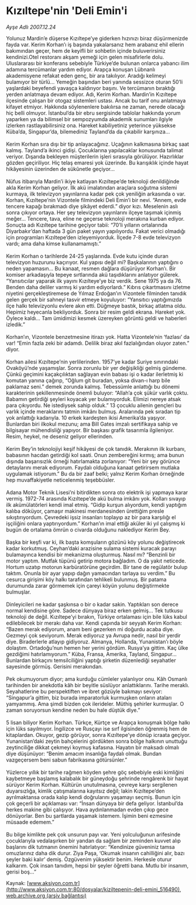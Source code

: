 # Kızıltepe'nin 'Deli Emin'i

*Ayşe Adlı 2007.12.24*

<div class="pNewsDetailMainContent" itemprop="articleBody">
 Yolunuz Mardin’e düşerse Kızıltepe’ye giderken hızınızı biraz düşürmenizde fayda var. Kerim Korhan’ı iş başında yakalarsanız hem arabanız ehil ellerin bakımından geçer, hem de keyifli bir sohbetin içinde buluverirsiniz kendinizi.Otel restoranı akşam yemeği için gelen misafirlerle dolu. Uluslararası bir konferans sebebiyle Türkiye’de bulunan onlarca yabancı ilim adamına tercümanlar yardım ediyor. Arapça konuşan Lübnanlı akademisyene refakat eden genç, bir ara takılıyor. Aradığı kelimeyi bulamıyor bir türlü… Yemeğin başından beri yanında sessizce oturan 50’li yaşlardaki beyefendi yavaşça kaldırıyor başını. Ve tercümanın bıraktığı yerden anlatmaya devam ediyor. Adı, Kerim Korhan. Mardin’in Kızıltepe ilçesinde çalışan bir otogaz sistemleri ustası. Ancak bu tarif onu anlatmaya kifayet etmiyor. Hakkında söylenenlere bakılırsa ne zaman, nerede olacağı hiç belli olmuyor. İstanbul’da bir ebru sergisinde tablolar hakkında yorum yaparken ya da bilimsel bir sempozyumda akademik sunumları ilgiyle izlerken rastlayabilirsiniz ona. Hareket kabiliyetiniz yeterince yüksekse Küba’da, Singapur’da, bilemediniz Tayland’da da çıkabilir karşınıza…
 <br/>
 <br/>
 Kerim Korhan sıra dışı bir tip anlayacağınız. Uçağının kalkmasına birkaç saat kalmış. Tayland’a ikinci gidişi. Çocuklarına yapılacaklar konusunda talimat veriyor. Dışarıda bekleyen müşterilerin işleri sırasıyla görülüyor. Hazırlıklar gözden geçiriliyor. Hiç telaş emaresi yok üzerinde. Bu karışıklık içinde hayat hikâyesinin üzerinden de sükûnetle geçiyor…
 <br/>
 <br/>
 Nüfus itibarıyla Mardin’i ikiye katlayan Kızıltepe’de teknoloji denildiğinde akla Kerim Korhan geliyor. İlk akü imalatından araçlara soğutma sistemi kurmaya, ilk televizyon yayınlarına kadar pek çok yeniliğin arkasında o var. Korhan, Kızıltepe’nin Vizontele filmindeki Deli Emin’i bir nevi. “Annem, evde tencere kapağı bırakmadı diye şikâyet ederdi.” diyor kızı. Meselenin aslı sonra çıkıyor ortaya. Her şey televizyon yayınlarını ilçeye taşımak içinmiş meğer… Tencere, tava, eline ne geçerse teknoloji merakına kurban ediyor. Sonuçta adı Kızıltepe tarihine geçiyor tabii: “70’li yılların ortalarında Diyarbakır’dan haftada 3 gün paket yayın yapılıyordu. Fakat verici olmadığı için programları Kızıltepe’den izleyemiyorduk. İlçede 7-8 evde televizyon vardı; ama daha kimse kullanamamıştı.”
 <br/>
 <br/>
 Kerim Korhan o tarihlerde 24-25 yaşlarında. Evde kutu içinde duran televizyon huzurunu kaçırıyor. Kul yapısı değil mi? Başkalarının yaptığını o neden yapamasın… Bu kanaat, resmen dağlara düşürüyor Korhan’ı. Bir komiser arkadaşıyla tepeye sırtlarında akü taşıdıklarını anlatıyor gülerek. “Yansıtıcılar yaparak ilk yayını Kızılteye’ye biz verdik. Sene 1975 ya da 76. Benden daha deliler varmış ki yardım ediyorlardı.” Kıbrıs çıkartmasını izletme niyetini gerçekleştiremese de Yılmaz Erdoğan’ın Vizontele filminden tanıdık gelen gerçek bir sahneyi tasvir etmeye koyuluyor: “Yansıtıcı yaptığımızda ilçe halkı televizyonlu evlere akın etti. Düğmeye bastık, birkaç atlatma oldu. Hepimiz heyecanla bekliyorduk. Sonra bir resim geldi ekrana. Hareket yok. Öylece kaldı... Tam ümidimizi kesmek üzereyken görüntü geldi ve haberleri izledik.”
 <br/>
 <br/>
 Korhan’ın, Vizontele benzetmesine itirazı yok. Hatta Vizontele’nin ‘fazlası’ da var! “Emin fazla zeki bir adamdı. Delilik biraz akıl fazlalığından oluyor zaten.” diyor.
 <br/>
 <br/>
 Korhan ailesi Kızıltepe’nin yerlilerinden. 1957’ye kadar Suriye sınırındaki Ovaköyü’nde yaşamışlar. Sonra zorunlu bir yer değişikliği gelmiş gündeme. Çünkü geçimini kaçakçılıktan sağlayan evin babası işi o kadar ilerletmiş ki komutan yanına çağırıp, “Oğlum git buradan, yoksa divan-ı harp bile paklamaz seni.” demek zorunda kalmış. Tebessümle anlattığı bu dönemi karakterinin şekillenmesinde önemli buluyor: “Allah’a çok şükür varlık çoktu. Babamın getirdiği şeyleri koyacak yer bulamıyorduk. Elimizi nereye atsak para çıkıyordu. Ne istediysek sahip olduk.” 13 çocuklu ailenin gençleri bu varlık içinde meraklarını tatmin imkânı bulmuş. Aralarında pek sıradan tip yok anlattığı kadarıyla. 10 erkek kardeşten ikisi Amerika’da yaşıyor. Bunlardan biri ilkokul mezunu; ama Bill Gates imzalı sertifikaya sahip ve bilgisayar mühendisliği yapıyor. Bir başkası grafik tasarımla ilgileniyor. Resim, heykel, ne deseniz geliyor ellerinden.
 <br/>
 <br/>
 Kerim Bey’in teknolojiyi keşif hikâyesi de çok tanıdık. Merakının ilk kurbanı, babasının hacdan getirdiği kol saati. Onun zembereğini kırmış; ama bunun dışında başarısızlık örneği hatırlamakta zorlanıyor: “Yeni bir şey görünce detaylarını merak ediyorum. Faydalı olduğuna kanaat getirirsem mutlaka uygulamak istiyorum.” Bu da bir zaaf belki; yalnız Kerim Korhan örneğinde hep muvaffakiyetle neticelenmiş teşebbüsler.
 <br/>
 <br/>
 Adana Motor Teknik Lisesi’ni bitirdikten sonra oto elektrik işi yapmaya karar vermiş. 1972-74 arasında Kızıltepe’de akü bulma imkânı yok. Kolları sıvayıp ilk akümülatörleri kendi imal etmiş. “Gidip kurşun alıyordum, kendi yaptığım kalıba döküyor, çamaşır makinesi merdanesinden ürettiğim presle sıkıştırıyordum. Çevredeki işsiz insanları toplayıp az bir para karşılığı el işçiliğini onlara yaptırıyordum.” Korhan’ın imal ettiği aküler iki yıl çalışmış ki bugün de ortalama ömrün o civarda olduğunu naklediyor Kerim Bey.
 <br/>
 <br/>
 Başka bir keşfi var ki, ilk başta komşuların gözünü köy yolunu değiştirecek kadar korkutmuş. Ceyhan’daki arazisine sulama sistemi kuracak parayı bulamayınca kendisi bir mekanizma oluşturmuş. Nasıl mı? “Benzinli bir motor yaptım. Mutfak tüpünü getirip motora bağladım. O da yakıt neticede. Hortum uzatıp motorun karbüratörüne geçirdim. Bir tane de regülatör bulup taktım. Onunla bir ayar yapıp dağın yamacından tarlaya su verdim.” Bu cesurca girişimi köy halkı tarafından tehlikeli bulunmuş. Bir patama durumunda zarar görmemek için çareyi köyün yolunu değiştirmekte bulmuşlar.
 <br/>
 <br/>
 Dinleyicileri ne kadar şaşkınsa o bir o kadar sakin. Yaptıkları son derece normal kendisine göre. Sadece dünyaya biraz erken gelmiş… Tek tutkusu teknoloji de değil. Kızıltepe’yi bırakın,  Türkiye ortalaması için bile lüks kabul edilebilecek bir merakı daha var. Kendi çapında bir seyyah Kerim Korhan: “Bazen merak ediyorum, anam beni gezerken mi doğurdu acaba diye. Gezmeyi çok seviyorum. Merak ediyoruz ya Avrupa nedir, nasıl bir yerdir diye. Biraderlerle atlayıp gidiyoruz. Almanya, Hollanda, Yunanistan’ı böyle dolaştım. Ortadoğu’nun hemen her yerini gördüm. Rusya’ya gittim. Kaç ülke gezdiğimi hatırlamıyorum.” Küba, Fransa, Amerika, Tayland, Singapur… Bunlardan birkaçını temsilciliğini yaptığı şirketin düzenlediği seyahatler sayesinde görmüş. Gerisini merakından.
 <br/>
 <br/>
 Pek okumuyorum diyor; ama kurduğu cümleler yalanlıyor onu. Kâh Osmanlı tarihinden bir anekdotla kâh bir beyitle süslüyor anlattıklarını. Tarihe meraklı. Seyahatlerine bu perspektiften ve ibret gözüyle bakmayı seviyor: “Singapur’a gittim, biz burada imparatorluk kurmuşken onların ataları yamyammış. Ama şimdi bizden çok ilerideler. Müthiş şehirler kurmuşlar. O zaman soruyorsun kendine neden bu hale düştük diye.”
 <br/>
 <br/>
 5 lisan biliyor Kerim Korhan. Türkçe, Kürtçe ve Arapça konuşmak bölge halkı için lüks sayılmıyor. İngilizce ve Rusçayı ise sırf ilgisinden öğrenmiş hem de kitaplardan. Okuyor, gezip görüyor, sonra Kızıltepe’ye dönüp icraata geçiyor. Yunanistan’daki zeytin bahçelerini gördükten sonra bölge halkının unuttuğu zeytinciliğe dikkat çekmeyi koymuş kafasına. Hayatın bir maksadı olmalı diye düşünüyor: “Benim amacım insanlığa faydalı olmak. Bundan vazgeçersem beni sabun fabrikasına götürsünler.”
 <br/>
 <br/>
 Yüzlerce yıllık bir tarihe rağmen köyden şehre göç sebebiyle eski kimliğini kaybetmeye başlamış kalabalık bir güneydoğu şehrinde rengârenk bir hayat sürüyor Kerim Korhan. Kültürün unutulmasına, çevreye karşı sergilenen duyarsızlığa, kimlik çatışmalarına kayıtsız değil; lakin Kızıltepe’den ayrılmaktansa orada kalıp kendi doğrularını yaşamayı seçmiş. Bunun için çok geçerli bir açıklaması var: “İnsan dünyaya bir defa geliyor. İstanbul’da herkes makine gibi çalışıyor. Hava aydınlanmadan evden çıkıp gece dönüyorlar. Ben bu şartlarda yaşamak istemem. İşimin beni ezmesine müsaade edemem.”
 <br/>
 <br/>
 Bu bilge kimlikte pek çok unsurun payı var. Yeni yolculuğunun arifesinde çocuklarıyla vedalaşırken bir yandan da sağlam bir zeminden kuvvet alıp başlarını dik tutmanın önemini hatırlatıyor: “Kendinize güveniniz tamsa omuzlarınız daha dik durur. Ziya Paşa, ‘Okumak insanın cahilliğini alır, bazı şeyler baki kalır’ demiş. Özgüvenim yüksektir benim. Herkesle oturur kalkarım. Çok insan tanıdım, hepsi bir şeyler öğretti bana. Mutlu bir insanım, gerisi boş…”
 <br/>
</div>


Kaynak: [www.aksiyon.com.tr](http://www.aksiyon.com.tr:80/dosyalar/kiziltepenin-deli-emini_516490), [web.archive.org (arşiv bağlantısı)](http://web.archive.org/web/20150704002759/http://www.aksiyon.com.tr:80/dosyalar/kiziltepenin-deli-emini_516490)
